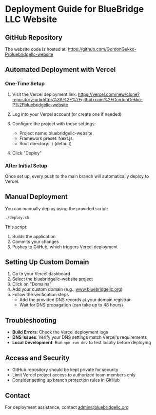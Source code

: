 # Deployment Guide for BlueBridge LLC Website

## GitHub Repository

The website code is hosted at:
https://github.com/GordonGekko-P/bluebridgellc-website

## Automated Deployment with Vercel

### One-Time Setup

1. Visit the Vercel deployment link:
   https://vercel.com/new/clone?repository-url=https%3A%2F%2Fgithub.com%2FGordonGekko-P%2Fbluebridgellc-website

2. Log into your Vercel account (or create one if needed)

3. Configure the project with these settings:
   - Project name: bluebridgellc-website
   - Framework preset: Next.js
   - Root directory: ./ (default)

4. Click "Deploy"

### After Initial Setup

Once set up, every push to the main branch will automatically deploy to Vercel.

## Manual Deployment

You can manually deploy using the provided script:

```bash
./deploy.sh
```

This script:
1. Builds the application
2. Commits your changes
3. Pushes to GitHub, which triggers Vercel deployment

## Setting Up Custom Domain

1. Go to your Vercel dashboard
2. Select the bluebridgellc-website project
3. Click on "Domains"
4. Add your custom domain (e.g., www.bluebridgellc.org)
5. Follow the verification steps
   - Add the provided DNS records at your domain registrar
   - Wait for DNS propagation (can take up to 48 hours)

## Troubleshooting

- **Build Errors**: Check the Vercel deployment logs
- **DNS Issues**: Verify your DNS settings match Vercel's requirements
- **Local Development**: Run `npm run dev` to test locally before deploying

## Access and Security

- GitHub repository should be kept private for security
- Limit Vercel project access to authorized team members only
- Consider setting up branch protection rules in GitHub

## Contact

For deployment assistance, contact admin@bluebridgellc.org 